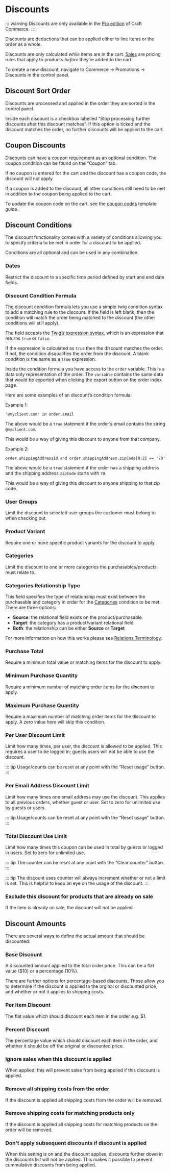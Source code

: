 # Discounts

::: warning
Discounts are only available in the [Pro edition](editions.md) of Craft Commerce.
:::

Discounts are deductions that can be applied either to line items or the order as a whole.

Discounts are only calculated _while_ items are in the cart. [Sales](sales.md) are pricing rules that apply to products _before_ they’re added to the cart.

To create a new discount, navigate to Commerce → Promotions → Discounts in the control panel.

## Discount Sort Order

Discounts are processed and applied in the order they are sorted in the control panel.

Inside each discount is a checkbox labelled “Stop processing further discounts after this discount matches”. If this option is ticked and the discount matches the order, no further discounts will be applied to the cart.

## Coupon Discounts

Discounts can have a coupon requirement as an optional condition. The coupon condition can be
found on the “Coupon” tab.

If no coupon is entered for the cart and the discount has a coupon code, the discount will not apply.

If a coupon is added to the discount, all other conditions still need to be met in addition to the coupon being applied to the cart.

To update the coupon code on the cart, see the [coupon codes](coupon-codes.md) template guide.

## Discount Conditions

The discount functionality comes with a variety of conditions allowing you to specify criteria to be met in order for a discount to be applied.

Conditions are all optional and can be used in any combination.

### Dates

Restrict the discount to a specific time period defined by start and end date fields.

### Discount Condition Formula

The discount condition formula lets you use a simple twig condition syntax to add a matching rule to the discount. 
If the field is left blank, then the condition will match the order being matched to the discount (the other conditions will still apply).

The field accepts the [Twig’s expression syntax](https://twig.symfony.com/doc/2.x/templates.html#expressions), which is an expression that returns `true` or `false`.

If the expression is calculated as `true` then the discount matches the order. If not, the condition disqualifies the order from the discount. A blank condition is the same as
a `true` expression.

Inside the condition formula you have access to the `order` variable. This is a data only representation of the order. 
The `variable` contains the same data that would be exported when clicking the export button on the order index page.

Here are some examples of an discount’s condition formula:

Example 1:

```twig
'@myclient.com' in order.email
```

The above would be a `true` statement if the order’s email contains the string `@myclient.com`.

This would be a way of giving this discount to anyone from that company.

Example 2:

```twig
order.shippingAddressId and order.shippingAddress.zipCode[0:2] == '70'
```

The above would be a `true` statement if the order has a shipping address and the shipping address `zipCode` starts with `70`.

This would be a way of giving this discount to anyone shipping to that zip code.

### User Groups

Limit the discount to selected user groups the customer must belong to when checking out.

### Product Variant

Require one or more specific product variants for the discount to apply.

### Categories

Limit the discount to one or more categories the purchasables/products must relate to.

### Categories Relationship Type

This field specifies the type of relationship must exist between the purchasable and category in order for the [Categories](#categories) condition to be met. There are three options:

- **Source**: the relational field exists on the product/purchasable.
- **Target**: the category has a product/variant relational field.
- **Both**: the relationship can be either **Source** or **Target**

For more information on how this works please see [Relations Terminology](https://docs.craftcms.com/v3/relations.html#terminology).

### Purchase Total

Require a minimum total value or matching items for the discount to apply.

### Minimum Purchase Quantity

Require a minimum number of matching order items for the discount to apply.

### Maximum Purchase Quantity

Require a maximum number of matching order items for the discount to apply. A zero value here will skip this condition.

### Per User Discount Limit

Limit how many times, per user, the discount is allowed to be applied. This requires a user to be logged in; guests users will not be able to use the discount.

::: tip
Usage/counts can be reset at any point with the “Reset usage” button.
:::

### Per Email Address Discount Limit

Limit how many times one email address may use the discount. This applies to all previous orders, whether guest or user. Set to zero for unlimited use by guests or users.

::: tip
Usage/counts can be reset at any point with the “Reset usage” button.
:::

### Total Discount Use Limit

Limit how many times this coupon can be used in total by guests or logged in users. Set to zero for unlimited use.

::: tip
The counter can be reset at any point with the “Clear counter” button.
:::

::: tip
The discount uses counter will always increment whether or not a limit is set. This is helpful to keep an eye on the usage of the discount.
:::

### Exclude this discount for products that are already on sale

If the item is already on sale, the discount will not be applied.

## Discount Amounts

There are several ways to define the actual amount that should be discounted:

### Base Discount

A discounted amount applied to the total order price. This can be a flat value (\$10) or a percentage (10%).

There are further options for percentage-based discounts. These allow you to determine if the discount is applied to the orginal or discounted price, and whether or not it applies to shipping costs.

### Per Item Discount

The flat value which should discount each item in the order e.g. \$1.

### Percent Discount

The percentage value which should discount each item in the order, and whether it should be off the original or discounted price.

### Ignore sales when this discount is applied

When applied, this will prevent sales from being applied if this discount is applied.

### Remove all shipping costs from the order

If the discount is applied all shipping costs from the order will be removed.

### Remove shipping costs for matching products only

If the discount is applied all shipping costs for matching products on the order will be removed.

### Don't apply subsequent discounts if discount is applied

When this setting is on and the discount applies, discounts further down in the discounts list will not be applied. This makes it possible to prevent cummulative discounts from being applied.
